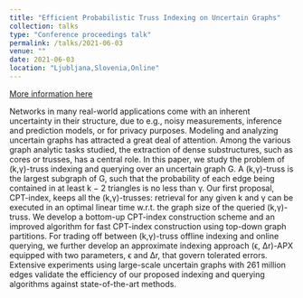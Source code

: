 ```yaml
---
title: "Efficient Probabilistic Truss Indexing on Uncertain Graphs"
collection: talks
type: "Conference proceedings talk"
permalink: /talks/2021-06-03
venue: ""
date: 2021-06-03
location: "Ljubljana,Slovenia,Online"
---
```


[More information here](https://doi.org/10.1145/3442381.3449976)

Networks in many real-world applications come with an inherent
uncertainty in their structure, due to e.g., noisy measurements, inference
and prediction models, or for privacy purposes. Modeling
and analyzing uncertain graphs has attracted a great deal of attention.
Among the various graph analytic tasks studied, the extraction
of dense substructures, such as cores or trusses, has a central role.
In this paper, we study the problem of (k,γ)-truss indexing and
querying over an uncertain graph G. A (k,γ)-truss is the largest
subgraph of G, such that the probability of each edge being contained
in at least k − 2 triangles is no less than γ. Our first proposal,
CPT-index, keeps all the (k,γ)-trusses: retrieval for any given k
and γ can be executed in an optimal linear time w.r.t. the graph
size of the queried (k,γ)-truss. We develop a bottom-up CPT-index
construction scheme and an improved algorithm for fast CPT-index
construction using top-down graph partitions. For trading off between
(k,γ)-truss offline indexing and online querying, we further
develop an approximate indexing approach (ϵ, Δr)-APX equipped
with two parameters, ϵ and Δr, that govern tolerated errors.
Extensive experiments using large-scale uncertain graphs with
261 million edges validate the efficiency of our proposed indexing
and querying algorithms against state-of-the-art methods.
